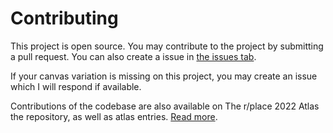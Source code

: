 # Contributing

This project is open source. You may contribute to the project by submitting a pull request. You can also create a issue in [the issues tab](https://github.com/Hans5958/place-catalog-2022/issues).

If your canvas variation is missing on this project, you may create an issue which I will respond if available.

Contributions of the codebase are also available on The r/place 2022 Atlas the repository, as well as atlas entries. [Read more](https://github.com/placeAtlas/atlas/blob/master/CONTRIBUTING.md). 